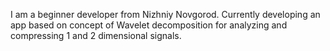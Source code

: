 I am a beginner developer from Nizhniy Novgorod. Currently developing an app based on concept of Wavelet decomposition for analyzing and compressing 1 and 2 dimensional signals.
